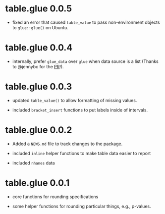 # table.glue 0.0.5

* fixed an error that caused `table_value` to pass non-environment objects to `glue::glue()` on Ubuntu.

# table.glue 0.0.4

* internally, prefer `glue_data` over `glue` when data source is a list (Thanks to @jennybc for the [PR](https://github.com/bcjaeger/table.glue/pull/1)!).

# table.glue 0.0.3

* updated `table_value()` to allow formatting of missing values.

* included `bracket_insert` functions to put labels inside of intervals.

# table.glue 0.0.2

* Added a `NEWS.md` file to track changes to the package.

* included `inline` helper functions to make table data easier to report

* included `nhanes` data

# table.glue 0.0.1

* core functions for rounding specifications

* some helper functions for rounding particular things, e.g., p-values.
